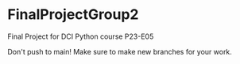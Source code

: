 # FinalProjectGroup2
Final Project for DCI Python course P23-E05


Don't push to main! Make sure to make new branches for your work. 
